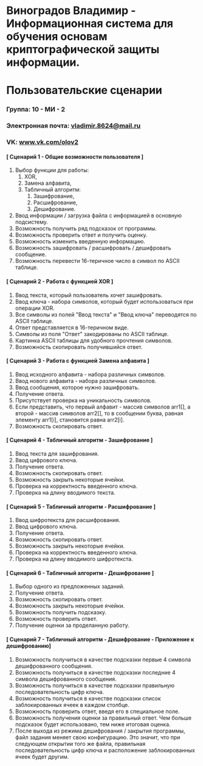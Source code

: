 Виноградов Владимир - Информационная система для обучения основам криптографической защиты информации.
==================================
Пользовательские сценарии
==================================

### Группа: 10 - МИ - 2

### Электронная почта: vladimir.8624@mail.ru

### VK: www.vk.com/olov2

#### [ Сценарий 1 - Общие возможности пользователя ]

1. Выбор функции для работы:
	1. XOR,
  	2. Замена алфавита,
  	3. Табличный алгоритм:
		1. Зашифрование,
		2. Расшифрование,
		3. Дешифрование.
2. Ввод информации / загрузка файла с информацией в основную подсистему.
3. Возможность получить ряд подсказок от программы.
4. Возможность проверить ответ и получить оценку.
5. Возможность изменить введенную информацию.
6. Возможность зашифровать / расшифровать / дешифровать сообщение.
7. Возможность перевести 16-теричное число в символ по ASCII таблице.

#### [ Сценарий 2 - Работа с функцией XOR ]

1. Ввод текста, который пользователь хочет зашифровать.
2. Ввод ключа - набора символов, который будет использоваться при операции XOR.
3. Все символы из полей "Ввод текста" и "Ввод ключа" переводятся по ASCII таблице.
4. Ответ представляется в 16-теричном виде.
5. Символы из поля "Ответ" закодированы по ASCII таблице.
6. Картинка ASCII таблицы для удобного прочтения символов. 
7. Возможность скопировать получившийся ответ.

#### [ Сценарий 3 - Работа с функцией Замена алфавита ]

1. Ввод исходного алфавита - набора различных символов.
2. Ввод нового алфавита - набора различных символов.
3. Ввод сообщения, которое нужно зашифровать.
4. Получение ответа.
5. Присутствует проверка на уникальность символов.
6. Если представить, что первый алфавит - массив символов arr1[], а второй - массив символов arr2[], то в сообщении буква, равная элементу arr1[i], становится равна arr2[i].
7. Возможность скопировать ответ.

#### [ Сценарий 4 - Табличный алгоритм - Зашифрование ]

1. Ввод текста для зашифрования.
2. Ввод цифрового ключа.
3. Получение ответа.
4. Возможность скопировать ответ.
5. Возможность закрыть некоторые ячейки.
6. Проверка на корректность введенного ключа.
7. Проверка на длину вводимого текста.

#### [ Сценарий 5 - Табличный алгоритм - Расшифрование ]

1. Ввод шифротекста для расшифрования.
2. Ввод цифрового ключа.
3. Получение ответа.
4. Возможность скопировать ответ.
5. Возможность закрыть некоторые ячейки.
6. Проверка на корректность введенного ключа.
7. Проверка на длину вводимого шифротекста.

#### [ Сценарий 6 - Табличный алгоритм - Дешифрование ]

1. Выбор одного из предложенных заданий.
2. Получение ответа.
3. Возможность скопировать ответ.
4. Возможность закрыть некоторые ячейки.
5. Возможность получить подсказку.
6. Возможность проверить ответ.
7. Получение оценки за проделанную работу.

#### [ Сценарий 7 - Табличный алгоритм - Дешифрование - Приложение к дешифрованию]

1. Возможность получиться в качестве подсказки первые 4 символа дешифрованного сообщения.
2. Возможность получиться в качестве подсказки последние 4 символа дешифрованного сообщения.
3. Возможность получиться в качестве подсказки правильную последовательность цифр ключа.
4. Возможность получиться в качестве подсказки список заблокированных ячеек в каждом столбце.
5. Возможность проверить ответ, введя его в специальное поле.
6. Возможность получения оценки за правильный ответ. Чем больше подсказок будет использовано, тем ниже итоговая оценка.
7. После выхода из режима дешифрования / закрытия программы, файл задания меняет свою конфигурацию. Это значит, что при следующем открытии того же файла, правильная последовательность цифр ключа и расположение заблокированных ячеек будет другим.
